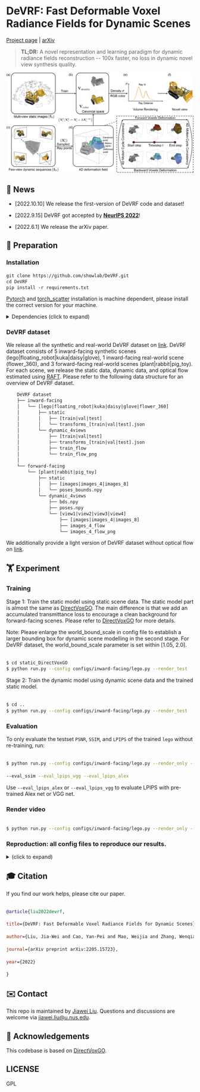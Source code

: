 
  
# DeVRF: Fast Deformable Voxel Radiance Fields for Dynamic Scenes

  

[Project page](https://jia-wei-liu.github.io/DeVRF) | [arXiv](https://arxiv.org/abs/2205.15723)

  

> **TL;DR:** A novel representation and learning paradigm for dynamic radiance fields reconstruction -- 100x faster, no loss in dynamic novel view synthesis quality.

  

<img  src="/figures/DeVRF.png"  alt="DeVRF"  style="zoom:67%;"  />

  

## 📢 News

 - [2022.10.10]  We release the first-version of DeVRF code and dataset!

- [2022.9.15] DeVRF got accepted by [**NeurIPS 2022**](https://nips.cc/)!

- [2022.6.1] We release the arXiv paper.

  

## 📝 Preparation

### Installation
```
git clone https://github.com/showlab/DeVRF.git
cd DeVRF
pip install -r requirements.txt
```
[Pytorch](https://pytorch.org/) and [torch_scatter](https://github.com/rusty1s/pytorch_scatter) installation is machine dependent, please install the correct version for your machine.



<details>

<summary> Dependencies (click to expand) </summary>

 

- `PyTorch`, `numpy`, `torch_scatter`, `pytorch3d`: main computation.

- `scipy`, `lpips`: SSIM and LPIPS evaluation.

- `tqdm`: progress bar.

- `mmcv`: config system.

- `opencv-python`: image processing.

- `imageio`, `imageio-ffmpeg`: images and videos I/O.

- `Ninja`: to build the newly implemented torch extention just-in-time.

- `einops`: torch tensor shaping with pretty api.

</details>

### DeVRF dataset

We release all the synthetic and real-world DeVRF dataset on [link](https://drive.google.com/drive/folders/1IuYCTIcUJxPJs6fE9SKSlLPNGiWs3OaQ?usp=sharing). DeVRF dataset consists of 5 inward-facing synthetic scenes (lego|floating_robot|kuka|daisy|glove), 1 inward-facing real-world scene (flower_360), and 3 forward-facing real-world scenes (plant|rabbit|pig_toy). For each scene, we release the static data, dynamic data, and optical flow estimated using [RAFT](https://github.com/princeton-vl/RAFT). Please refer to the following data structure for an overview of DeVRF dataset.

```
    DeVRF dataset
    ├── inward-facing
    │   └── [lego|floating_robot|kuka|daisy|glove|flower_360]
    │       ├── static    
    │       │	├── [train|val|test]
    │       │	└── transforms_[train|val|test].json
    │       └── dynamic_4views    
    │        	├── [train|val|test]
    │        	├── transforms_[train|val|test].json   
    │        	├── train_flow              
    │        	└── train_flow_png  
    │          
    └── forward-facing
        └── [plant|rabbit|pig_toy]
            ├── static    
            │	├── [images|images_4|images_8]
            │	└── poses_bounds.npy
            └── dynamic_4views    
             	├── bds.npy  
             	├── poses.npy                        
             	└── [view1|view2|view3|view4]
	                ├── [images|images_4|images_8]
             	 	├── images_4_flow
             	 	└── images_4_flow_png
```

We additionally provide a light version of DeVRF dataset without optical flow on [link](https://drive.google.com/drive/folders/18-1aRhFd7Z9ugZCOAZ9ZmHcoc9eaRBcg?usp=sharing).

 
## 🏋️‍️ Experiment

### Training

Stage 1: Train the static model using static scene data.
The static model part is almost the same as [DirectVoxGO](https://github.com/sunset1995/DirectVoxGO). The main difference is that we add an accumulated transmittance loss to encourage a clean background for forward-facing scenes. Please refer to [DirectVoxGO](https://github.com/sunset1995/DirectVoxGO) for more details.

Note: Please enlarge the world_bound_scale in config file to establish a larger bounding box for dynamic scene modelling in the second stage. For DeVRF dataset, the world_bound_scale parameter is set within [1.05, 2.0].
	
```bash

$ cd static_DirectVoxGO
$ python run.py --config configs/inward-facing/lego.py --render_test

```

Stage 2: Train the dynamic model using dynamic scene data and the trained static model.

```bash

$ cd ..
$ python run.py --config configs/inward-facing/lego.py --render_test

```

### Evaluation

To only evaluate the testset `PSNR`, `SSIM`, and `LPIPS` of the trained `lego` without re-training, run:

```bash

$ python run.py --config configs/inward-facing/lego.py --render_only --render_test \

--eval_ssim --eval_lpips_vgg --eval_lpips_alex

```

Use `--eval_lpips_alex` or `--eval_lpips_vgg` to evaluate LPIPS with pre-trained Alex net or VGG net.

### Render video
	
```bash

$ python run.py --config configs/inward-facing/lego.py --render_only --render_video

```

### Reproduction: all config files to reproduce our results.

<details>

<summary> (click to expand) </summary>

```bash
$ ls configs/*

configs/inward-facing:
lego.py floating_robot.py kuka.py daisy.py glove.py flower_360.py

configs/forward-facing:
plant.py rabbit.py pig_toy.py

```
 
</details>

  

## 🎓 Citation

  

If you find our work helps, please cite our paper.

  

```bibtex

@article{liu2022devrf,

title={DeVRF: Fast Deformable Voxel Radiance Fields for Dynamic Scenes},

author={Liu, Jia-Wei and Cao, Yan-Pei and Mao, Weijia and Zhang, Wenqiao and Zhang, David Junhao and Keppo, Jussi and Shan, Ying and Qie, Xiaohu and Shou, Mike Zheng},

journal={arXiv preprint arXiv:2205.15723},

year={2022}

}

```

  

## ✉️ Contact

  

This repo is maintained by [Jiawei Liu](https://jia-wei-liu.github.io/). Questions and discussions are welcome via jiawei.liu@u.nus.edu.


  

## 🙏 Acknowledgements

  

This codebase is based on [DirectVoxGO](https://github.com/sunset1995/DirectVoxGO).

  


## LICENSE

  

GPL